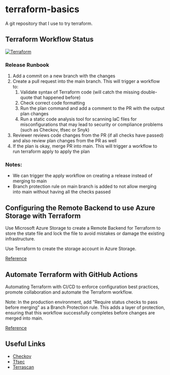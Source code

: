 # terraform-basics

A git repository that I use to try terraform.


## Terraform Workflow Status

[![Terraform](https://github.com/moazrai/terraform-basics/actions/workflows/terraform.yaml/badge.svg?branch=main&event=push)](https://github.com/moazrai/terraform-basics/actions/workflows/terraform.yaml)

### Release Runbook
1. Add a commit on a new branch with the changes
2. Create a pull request into the main branch. This will trigger a workflow to:
   1. Validate syntax of Terraform code (will catch the missing double-quote that happened before)
   2. Check correct code formatting
   3. Run the plan command and add a comment to the PR with the output plan changes
   4. Run a static code analysis tool for scanning IaC files for misconfigurations that may lead to security or compliance problems (such as Checkov, tfsec or Snyk)
3. Reviewer reviews code changes from the PR (if all checks have passed) and also review plan changes from the PR as well
4. If the plan is okay, merge PR into main. This will trigger a workflow to run terraform apply to apply the plan

### Notes:
- We can trigger the apply workflow on creating a release instead of merging to main
- Branch protection rule on main branch is added to not allow merging into main without having all the checks passed

## Configuring the Remote Backend to use Azure Storage with Terraform

Use Microsoft Azure Storage to create a Remote Backend for Terraform to store the state file and lock the file to avoid mistakes or damage the existing infrastructure.

Use Terraform to create the storage account in Azure Storage.

[Reference](https://developer.hashicorp.com/terraform/language/settings/backends/azurerm)

## Automate Terraform with GitHub Actions

Automating Terraform with CI/CD to enforce configuration best practices, promote collaboration and automate the Terraform workflow.

Note: In the production environment, add "Require status checks to pass before merging" as a Branch Protection rule. This adds a layer of protection, ensuring that this workflow successfully completes before changes are merged into main.

[Reference](https://developer.hashicorp.com/terraform/tutorials/automation/github-actions#github-actions)

## Useful Links

- [Checkov](https://www.checkov.io/4.Integrations/GitHub%20Actions.html)
- [Tfsec](https://github.com/marketplace/actions/run-tfsec-with-sarif-upload)
- [Terrascan](https://runterrascan.io/docs/integrations/cicd/)
